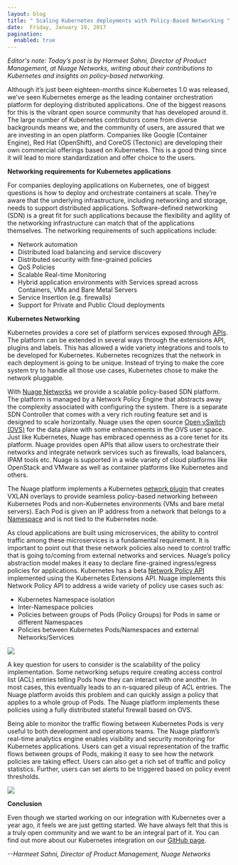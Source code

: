 ```yaml
---
layout: blog
title: " Scaling Kubernetes deployments with Policy-Based Networking "
date:  Friday, January 19, 2017
pagination:
  enabled: true
---
```

_Editor's note: Today’s post is by Harmeet Sahni, Director of Product Management, at Nuage Networks, writing about their contributions to Kubernetes and insights on policy-based networking. &nbsp;_  

Although it’s just been eighteen-months since Kubernetes 1.0 was released, we’ve seen Kubernetes emerge as the leading container orchestration platform for deploying distributed applications. One of the biggest reasons for this is the vibrant open source community that has developed around it. The large number of Kubernetes contributors come from diverse backgrounds means we, and the community of users, are assured that we are investing in an open platform. Companies like Google (Container Engine), Red Hat (OpenShift), and CoreOS (Tectonic) are developing their own commercial offerings based on Kubernetes. This is a good thing since it will lead to more standardization and offer choice to the users.&nbsp;  

**Networking requirements for Kubernetes applications**  

For companies deploying applications on Kubernetes, one of biggest questions is how to deploy and orchestrate containers at scale. They’re aware that the underlying infrastructure, including networking and storage, needs to support distributed applications. Software-defined networking (SDN) is a great fit for such applications because the flexibility and agility of the networking infrastructure can match that of the applications themselves. The networking requirements of such applications include:  


- Network automation&nbsp;
- Distributed load balancing and service discovery
- Distributed security with fine-grained policies
- QoS Policies
- Scalable Real-time Monitoring
- Hybrid application environments with Services spread across Containers, VMs and Bare Metal Servers
- Service Insertion (e.g. firewalls)
- Support for Private and Public Cloud deployments

**Kubernetes Networking**  

Kubernetes provides a core set of platform services exposed through [APIs](http://kubernetes.io/docs/api/). The platform can be extended in several ways through the extensions API, plugins and labels. This has allowed a wide variety integrations and tools to be developed for Kubernetes. Kubernetes recognizes that the network in each deployment is going to be unique. Instead of trying to make the core system try to handle all those use cases, Kubernetes chose to make the network pluggable.  

With [Nuage Networks](http://www.nuagenetworks.net/) we provide a scalable policy-based SDN platform. The platform is managed by a Network Policy Engine that abstracts away the complexity associated with configuring the system. There is a separate SDN Controller that comes with a very rich routing feature set and is designed to scale horizontally. Nuage uses the open source [Open vSwitch (OVS)](http://www.openvswitch.org/) for the data plane with some enhancements in the OVS user space. Just like Kubernetes, Nuage has embraced openness as a core tenet for its platform. Nuage provides open APIs that allow users to orchestrate their networks and integrate network services such as firewalls, load balancers, IPAM tools etc. Nuage is supported in a wide variety of cloud platforms like OpenStack and VMware as well as container platforms like Kubernetes and others.  

The Nuage platform implements a Kubernetes [network plugin](http://kubernetes.io/docs/admin/network-plugins/) that creates VXLAN overlays to provide seamless policy-based networking between Kubernetes Pods and non-Kubernetes environments (VMs and bare metal servers). Each Pod is given an IP address from a network that belongs to a [Namespace](https://kubernetes.io/docs/user-guide/namespaces/) and is not tied to the Kubernetes node.  

As cloud applications are built using microservices, the ability to control traffic among these microservices is a fundamental requirement. It is important to point out that these network policies also need to control traffic that is going to/coming from external networks and services. Nuage’s policy abstraction model makes it easy to declare fine-grained ingress/egress policies for applications. Kubernetes has a beta [Network Policy API](http://kubernetes.io/docs/user-guide/networkpolicies/) implemented using the Kubernetes Extensions API. Nuage implements this Network Policy API to address a wide variety of policy use cases such as:  


- Kubernetes Namespace isolation
- Inter-Namespace policies
- Policies between groups of Pods (Policy Groups) for Pods in same or different Namespaces
- Policies between Kubernetes Pods/Namespaces and external Networks/Services



[![](https://3.bp.blogspot.com/-jJK65zh2wE8/WIE5o3HkXFI/AAAAAAAAA7U/QkoCoYnTWAEz60H0nyP4_wN0tVG3WVWAwCEw/s640/k8spolicy.png)](https://3.bp.blogspot.com/-jJK65zh2wE8/WIE5o3HkXFI/AAAAAAAAA7U/QkoCoYnTWAEz60H0nyP4_wN0tVG3WVWAwCEw/s1600/k8spolicy.png)

A key question for users to consider is the scalability of the policy implementation. Some networking setups require creating access control list (ACL) entries telling Pods how they can interact with one another. In most cases, this eventually leads to an n-squared pileup of ACL entries. The Nuage platform avoids this problem and can quickly assign a policy that applies to a whole group of Pods. The Nuage platform implements these policies using a fully distributed stateful firewall based on OVS.  

Being able to monitor the traffic flowing between Kubernetes Pods is very useful to both development and operations teams. The Nuage platform’s real-time analytics engine enables visibility and security monitoring for Kubernetes applications. Users can get a visual representation of the traffic flows between groups of Pods, making it easy to see how the network policies are taking effect. Users can also get a rich set of traffic and policy statistics. Further, users can set alerts to be triggered based on policy event thresholds.  


[![](https://4.bp.blogspot.com/-5VjajIIvq-A/WIE5qN2nsNI/AAAAAAAAA7U/mMfMQpeFvH85MHNbohJifEnW658l3w1agCEw/s640/k8spolicy2.png)](https://4.bp.blogspot.com/-5VjajIIvq-A/WIE5qN2nsNI/AAAAAAAAA7U/mMfMQpeFvH85MHNbohJifEnW658l3w1agCEw/s1600/k8spolicy2.png)


**Conclusion**    

Even though we started working on our integration with Kubernetes over a year ago, it feels we are just getting started. We have always felt that this is a truly open community and we want to be an integral part of it. You can find out more about our Kubernetes integration on our [GitHub page](https://github.com/nuagenetworks/nuage-kubernetes).  


_--Harmeet Sahni, Director of Product Management, Nuage Networks_  
